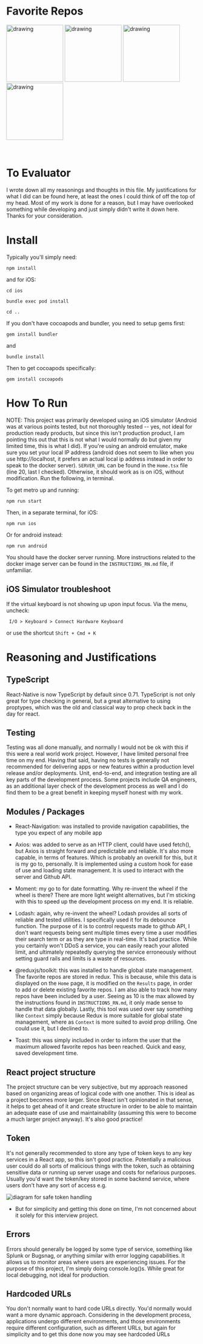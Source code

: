 # Favorite Repos

<img src="./demo/demo1.png" alt="drawing" width="150"/> <img src="./demo/demo2.png" alt="drawing" width="150"/> <img src="./demo/demo3.png" alt="drawing" width="150"/> <img src="./demo/demo4.png" alt="drawing" width="150"/>

$~$

# To Evaluator

I wrote down all my reasonings and thoughts in this file. My justifications for what I did can be found here, at least the ones I could think of off the top of my head. Most of my work is done for a reason, but I may have overlooked something while developing and just simply didn't write it down here. Thanks for your consideration.

# Install

Typically you'll simply need:

```
npm install
```

and for iOS:

```
cd ios

bundle exec pod install

cd ..
```

If you don't have cocoapods and bundler, you need to setup gems first:

```
gem install bundler
```

and

```
bundle install
```

Then to get cocoapods specifically:

```
gem install cocoapods
```

# How To Run

NOTE: This project was primarily developed using an iOS simulator (Android was at various points tested, but not thoroughly tested -- yes, not ideal for production ready products, but since this isn't production product, I am pointing this out that this is not what I would normally do but given my limited time, this is what I did). If you're using an android emulator, make sure you set your local IP address (android does not seem to like when you use http://localhost, it prefers an actual local ip address instead in order to speak to the docker server). `SERVER_URL` can be found in the `Home.tsx` file (line 20, last I checked). Otherwise, it should work as is on iOS, without modification. Run the following, in terminal.

To get metro up and running:

```
npm run start
```

Then, in a separate terminal, for iOS:

```
npm run ios
```

Or for android instead:

```
npm run android
```

You should have the docker server running. More instructions related to the docker image server can be found in the `INSTRUCTIONS_RN.md` file, if unfamiliar.

## iOS Simulator troubleshoot

If the virtual keyboard is not showing up upon input focus. Via the menu, uncheck:

```
 I/O > Keyboard > Connect Hardware Keyboard
```

or use the shortcut `Shift + Cmd + K `

# Reasoning and Justifications

## TypeScript

React-Native is now TypeScript by default since 0.71. TypeScript is not only great for type checking in general, but a great alternative to using proptypes, which was the old and classical way to prop check back in the day for react.

## Testing

Testing was all done manually, and normally I would not be ok with this if this were a real world work project. However, I have limited personal free time on my end. Having that said, having no tests is generally not recommended for delivering apps or new features within a production level release and/or deployments. Unit, end-to-end, and integration testing are all key parts of the development process. Some projects include QA engineers, as an additional layer check of the development process as well and I do find them to be a great benefit in keeping myself honest with my work.

## Modules / Packages

- React-Navigation: was installed to provide navigation capabilities, the type you expect of any mobile app

- Axios: was added to serve as an HTTP client, could have used fetch(), but Axios is straight forward and predictable and reliable. It's also more capable, in terms of features. Which is probably an overkill for this, but it is my go to, personally. It is implemented using a custom hook for ease of use and loading state management. It is used to interact with the server and Github API.

- Moment: my go to for date formatting. Why re-invent the wheel if the wheel is there? There are more light weight alternatives, but I'm sticking with this to speed up the development process on my end. It is reliable.

- Lodash: again, why re-invent the wheel? Lodash provides all sorts of reliable and tested utilities. I specifically used it for its debounce function. The purpose of it is to control requests made to github API, I don't want requests being sent multiple times every time a user modifies their search term or as they are type in real-time. It's bad practice. While you certainly won't DDoS a service, you can easily reach your alloted limit, and ultimately repeatedly querying the service erroneously without setting guard rails and limits is a waste of resources.

- @reduxjs/toolkit: this was installed to handle global state management. The favorite repos are stored in redux. This is because, while this data is displayed on the `Home` page, it is modified on the `Results` page, in order to add or delete existing favorite repos. I am also able to track how many repos have been included by a user. Seeing as 10 is the max allowed by the instructions found in `INSTRUCTIONS_RN.md`, it only made sense to handle that data globally. Lastly, this tool was used over say something like `Context` simply because Redux is more suitable for global state management, where as `Context` is more suited to avoid prop drilling. One could use it, but I declined to.

- Toast: this was simply included in order to inform the user that the maximum allowed favorite repos has been reached. Quick and easy, saved development time.

## React project structure

The project structure can be very subjective, but my approach reasoned based on organizing areas of logical code with one another. This is ideal as a project becomes more larger. Since React isn't opinionated in that sense, it helps to get ahead of it and create structure in order to be able to maintain an adequate ease of use and maintainability (assuming this were to become a much larger project anyway). It's also good practice!

## Token

It's not generally recommended to store any type of token keys to any key services in a React app, so this isn't good practice. Potentially a malicious user could do all sorts of malicious things with the token, such as obtaining sensitive data or running up server usage and costs for nefarious purposes. Usually you'd want the token/key stored in some backend service, where users don't have any sort of access e.g.

![diagram for safe token handling](https://i.imgur.com/eewVzQO.png)

- But for simplicity and getting this done on time, I'm not concerned about it solely for this interview project.

## Errors

Errors should generally be logged by some type of service, something like Splunk or Bugsnag, or anything similar with error logging capabilities. It allows us to monitor areas where users are experiencing issues. For the purpose of this project, I'm simply doing console.log()s. While great for local debugging, not ideal for production.

## Hardcoded URLs

You don't normally want to hard code URLs directly. You'd normally would want a more dynamic approach. Considering in the development process, applications undergo different environments, and those environments require different configuration, such as different URLs, but again for simplicity and to get this done now you may see hardcoded URLs
